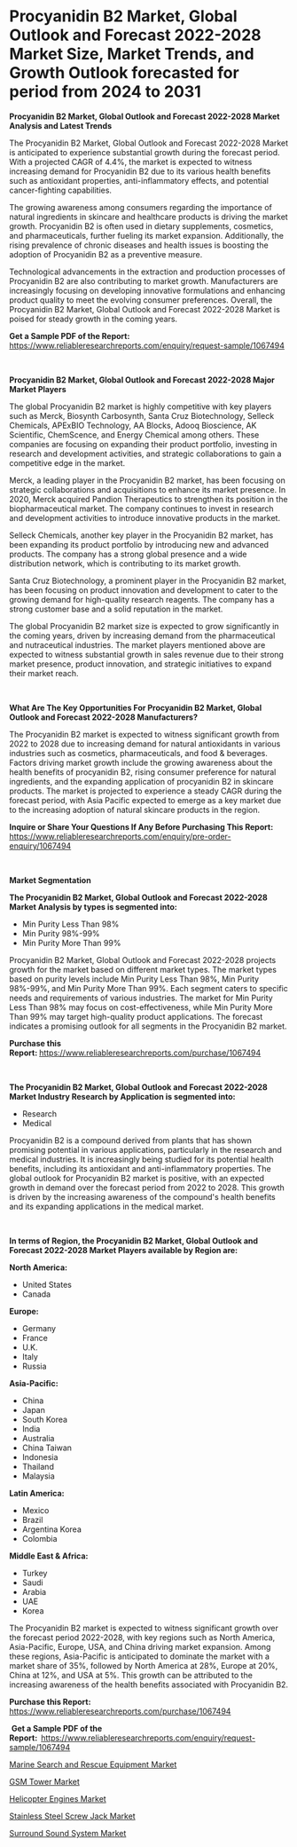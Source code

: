 <p><h1>Procyanidin B2 Market, Global Outlook and Forecast 2022-2028 Market Size, Market Trends, and Growth Outlook forecasted for period from 2024 to 2031</h1></p><p><strong>Procyanidin B2 Market, Global Outlook and Forecast 2022-2028 Market Analysis and Latest Trends</strong></p>
<p><p>The Procyanidin B2 Market, Global Outlook and Forecast 2022-2028 Market is anticipated to experience substantial growth during the forecast period. With a projected CAGR of 4.4%, the market is expected to witness increasing demand for Procyanidin B2 due to its various health benefits such as antioxidant properties, anti-inflammatory effects, and potential cancer-fighting capabilities.</p><p>The growing awareness among consumers regarding the importance of natural ingredients in skincare and healthcare products is driving the market growth. Procyanidin B2 is often used in dietary supplements, cosmetics, and pharmaceuticals, further fueling its market expansion. Additionally, the rising prevalence of chronic diseases and health issues is boosting the adoption of Procyanidin B2 as a preventive measure.</p><p>Technological advancements in the extraction and production processes of Procyanidin B2 are also contributing to market growth. Manufacturers are increasingly focusing on developing innovative formulations and enhancing product quality to meet the evolving consumer preferences. Overall, the Procyanidin B2 Market, Global Outlook and Forecast 2022-2028 Market is poised for steady growth in the coming years.</p></p>
<p><strong>Get a Sample PDF of the Report:&nbsp;</strong> <a href="https://www.reliableresearchreports.com/enquiry/request-sample/1067494">https://www.reliableresearchreports.com/enquiry/request-sample/1067494</a></p>
<p>&nbsp;</p>
<p><strong>Procyanidin B2 Market, Global Outlook and Forecast 2022-2028 Major Market Players</strong></p>
<p><p>The global Procyanidin B2 market is highly competitive with key players such as Merck, Biosynth Carbosynth, Santa Cruz Biotechnology, Selleck Chemicals, APExBIO Technology, AA Blocks, Adooq Bioscience, AK Scientific, ChemScence, and Energy Chemical among others. These companies are focusing on expanding their product portfolio, investing in research and development activities, and strategic collaborations to gain a competitive edge in the market.</p><p>Merck, a leading player in the Procyanidin B2 market, has been focusing on strategic collaborations and acquisitions to enhance its market presence. In 2020, Merck acquired Pandion Therapeutics to strengthen its position in the biopharmaceutical market. The company continues to invest in research and development activities to introduce innovative products in the market.</p><p>Selleck Chemicals, another key player in the Procyanidin B2 market, has been expanding its product portfolio by introducing new and advanced products. The company has a strong global presence and a wide distribution network, which is contributing to its market growth.</p><p>Santa Cruz Biotechnology, a prominent player in the Procyanidin B2 market, has been focusing on product innovation and development to cater to the growing demand for high-quality research reagents. The company has a strong customer base and a solid reputation in the market.</p><p>The global Procyanidin B2 market size is expected to grow significantly in the coming years, driven by increasing demand from the pharmaceutical and nutraceutical industries. The market players mentioned above are expected to witness substantial growth in sales revenue due to their strong market presence, product innovation, and strategic initiatives to expand their market reach.</p></p>
<p>&nbsp;</p>
<p><strong>What Are The Key Opportunities For Procyanidin B2 Market, Global Outlook and Forecast 2022-2028 Manufacturers?</strong></p>
<p><p>The Procyanidin B2 market is expected to witness significant growth from 2022 to 2028 due to increasing demand for natural antioxidants in various industries such as cosmetics, pharmaceuticals, and food & beverages. Factors driving market growth include the growing awareness about the health benefits of procyanidin B2, rising consumer preference for natural ingredients, and the expanding application of procyanidin B2 in skincare products. The market is projected to experience a steady CAGR during the forecast period, with Asia Pacific expected to emerge as a key market due to the increasing adoption of natural skincare products in the region.</p></p>
<p><strong>Inquire or Share Your Questions If Any Before Purchasing This Report:</strong> <a href="https://www.reliableresearchreports.com/enquiry/pre-order-enquiry/1067494">https://www.reliableresearchreports.com/enquiry/pre-order-enquiry/1067494</a></p>
<p>&nbsp;</p>
<p><strong>Market Segmentation</strong></p>
<p><strong>The Procyanidin B2 Market, Global Outlook and Forecast 2022-2028 Market Analysis by types is segmented into:</strong></p>
<p><ul><li>Min Purity Less Than 98%</li><li>Min Purity 98%-99%</li><li>Min Purity More Than 99%</li></ul></p>
<p><p>Procyanidin B2 Market, Global Outlook and Forecast 2022-2028 projects growth for the market based on different market types. The market types based on purity levels include Min Purity Less Than 98%, Min Purity 98%-99%, and Min Purity More Than 99%. Each segment caters to specific needs and requirements of various industries. The market for Min Purity Less Than 98% may focus on cost-effectiveness, while Min Purity More Than 99% may target high-quality product applications. The forecast indicates a promising outlook for all segments in the Procyanidin B2 market.</p></p>
<p><strong>Purchase this Report:&nbsp;</strong><a href="https://www.reliableresearchreports.com/purchase/1067494">https://www.reliableresearchreports.com/purchase/1067494</a></p>
<p>&nbsp;</p>
<p><strong>The Procyanidin B2 Market, Global Outlook and Forecast 2022-2028 Market Industry Research by Application is segmented into:</strong></p>
<p><ul><li>Research</li><li>Medical</li></ul></p>
<p><p>Procyanidin B2 is a compound derived from plants that has shown promising potential in various applications, particularly in the research and medical industries. It is increasingly being studied for its potential health benefits, including its antioxidant and anti-inflammatory properties. The global outlook for Procyanidin B2 market is positive, with an expected growth in demand over the forecast period from 2022 to 2028. This growth is driven by the increasing awareness of the compound's health benefits and its expanding applications in the medical market.</p></p>
<p>&nbsp;</p>
<p><strong>In terms of Region, the Procyanidin B2 Market, Global Outlook and Forecast 2022-2028 Market Players available by Region are:</strong></p>
<p>
    <p> <strong> North America: </strong>
        <ul>
            <li>United States</li>
            <li>Canada</li>
        </ul>
        </p> 
    <p> <strong> Europe: </strong>
        <ul>
            <li>Germany</li>
            <li>France</li>
            <li>U.K.</li>
            <li>Italy</li>
            <li>Russia</li>
        </ul>
        </p> 
    <p> <strong> Asia-Pacific: </strong>
        <ul>
            <li>China</li>
            <li>Japan</li>
            <li>South Korea</li>
            <li>India</li>
            <li>Australia</li>
            <li>China Taiwan</li>
            <li>Indonesia</li>
            <li>Thailand</li>
            <li>Malaysia</li>
        </ul>
        </p> 
    <p> <strong> Latin America: </strong>
        <ul>
            <li>Mexico</li>
            <li>Brazil</li>
            <li>Argentina Korea</li>
            <li>Colombia</li>
        </ul>
        </p> 
    <p> <strong> Middle East & Africa: </strong>
        <ul>
            <li>Turkey</li>
            <li>Saudi</li>
            <li>Arabia</li>
            <li>UAE</li>
            <li>Korea</li>
        </ul>
    </p>
    </p>
<p><p>The Procyanidin B2 market is expected to witness significant growth over the forecast period 2022-2028, with key regions such as North America, Asia-Pacific, Europe, USA, and China driving market expansion. Among these regions, Asia-Pacific is anticipated to dominate the market with a market share of 35%, followed by North America at 28%, Europe at 20%, China at 12%, and USA at 5%. This growth can be attributed to the increasing awareness of the health benefits associated with Procyanidin B2.</p></p>
<p><strong>Purchase this Report: </strong><a href="https://www.reliableresearchreports.com/purchase/1067494">https://www.reliableresearchreports.com/purchase/1067494</a></p>
<p>&nbsp;<strong>Get a Sample PDF of the Report:&nbsp;&nbsp;</strong><a href="https://www.reliableresearchreports.com/enquiry/request-sample/1067494">https://www.reliableresearchreports.com/enquiry/request-sample/1067494</a></p>
<p><strong></strong></p>
<p><p><a href="https://medium.com/@josueherzog/marine-search-and-rescue-equipment-market-trends-and-market-analysis-forecasted-for-period-b96e3fd4e0a1">Marine Search and Rescue Equipment Market</a></p><p><a href="https://medium.com/@leliajewess/gsm-tower-nbsp-market-focuses-on-market-share-size-and-projected-forecast-till-2031-86f5c5e40b56">GSM Tower Market</a></p><p><a href="https://medium.com/@leliajewess/helicopter-engines-market-report-reveals-the-latest-trends-and-growth-opportunities-of-this-market-fd87961f914e">Helicopter Engines Market</a></p><p><a href="https://medium.com/@mariliehowe/stainless-steel-screw-jack-market-trends-and-market-analysis-forecasted-for-period-2024-2031-19da47027798">Stainless Steel Screw Jack Market</a></p><p><a href="https://medium.com/@mariliehowe/surround-sound-system-market-share-evolution-and-market-growth-trends-2024-2031-f145b2e02467">Surround Sound System Market</a></p></p>